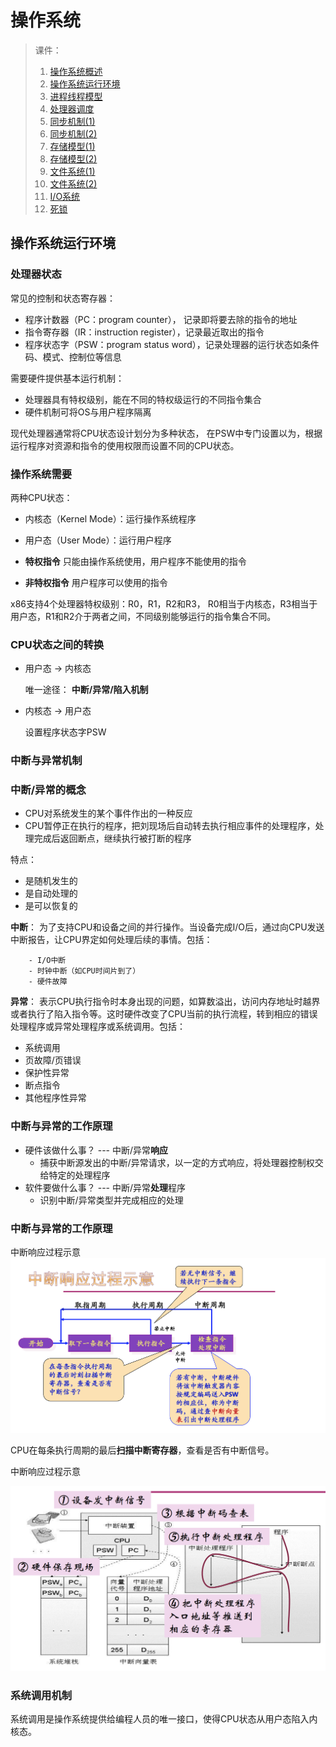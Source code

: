 # 操作系统

>  课件：
>
> 1. [操作系统概述](./pdf/01.pdf)
> 2. [操作系统运行环境](./pdf/02.pdf)
> 3. [进程线程模型](./pdf/03.pdf)
> 4. [处理器调度](./pdf/04.pdf)
> 5. [同步机制(1)](./pdf/05.pdf)
> 6. [同步机制(2)](./pdf/06.pdf)
> 7. [存储模型(1)](./pdf/07.pdf)
> 8. [存储模型(2)](./pdf/08.pdf)
> 9. [文件系统(1)](./pdf/09.pdf)
> 10. [文件系统(2)](./pdf/10.pdf)
> 11. [I/O系统](./pdf/11.pdf)
> 12. [死锁](./pdf/12.pdf)



## 操作系统运行环境

### 处理器状态

常见的控制和状态寄存器：

- 程序计数器（PC：program counter）， 记录即将要去除的指令的地址
- 指令寄存器（IR：instruction register），记录最近取出的指令
- 程序状态字（PSW：program status word），记录处理器的运行状态如条件码、模式、控制位等信息



需要硬件提供基本运行机制：

- 处理器具有特权级别，能在不同的特权级运行的不同指令集合
- 硬件机制可将OS与用户程序隔离



现代处理器通常将CPU状态设计划分为多种状态， 在PSW中专门设置以为，根据运行程序对资源和指令的使用权限而设置不同的CPU状态。



### 操作系统需要

两种CPU状态：

- 内核态（Kernel Mode）：运行操作系统程序
- 用户态（User Mode）：运行用户程序



- **特权指令** 只能由操作系统使用，用户程序不能使用的指令
- **非特权指令** 用户程序可以使用的指令



x86支持4个处理器特权级别：R0，R1，R2和R3， R0相当于内核态，R3相当于用户态，R1和R2介于两者之间，不同级别能够运行的指令集合不同。



### CPU状态之间的转换

- 用户态 -> 内核态

  唯一途径： **中断/异常/陷入机制**

- 内核态 -> 用户态

  设置程序状态字PSW



### 中断与异常机制

### 中断/异常的概念

- CPU对系统发生的某个事件作出的一种反应
- CPU暂停正在执行的程序，把刘现场后自动转去执行相应事件的处理程序，处理完成后返回断点，继续执行被打断的程序



特点：

- 是随机发生的
- 是自动处理的
- 是可以恢复的



 **中断**： 为了支持CPU和设备之间的并行操作。当设备完成I/O后，通过向CPU发送中断报告，让CPU界定如何处理后续的事情。包括：

		- I/O中断
		- 时钟中断（如CPU时间片到了）
		- 硬件故障

**异常**： 表示CPU执行指令时本身出现的问题，如算数溢出，访问内存地址时越界或者执行了陷入指令等。这时硬件改变了CPU当前的执行流程，转到相应的错误处理程序或异常处理程序或系统调用。包括：

- 系统调用
- 页故障/页错误
- 保护性异常
- 断点指令
- 其他程序性异常

### 中断与异常的工作原理

- 硬件该做什么事？ --- 中断/异常**响应**
  - 捕获中断源发出的中断/异常请求，以一定的方式响应，将处理器控制权交给特定的处理程序
- 软件要做什么事？ --- 中断/异常**处理**程序
  - 识别中断/异常类型并完成相应的处理

### 中断与异常的工作原理

中断响应过程示意 ![中断响应过程示意](images/WX20200412-111457@2x.png)



CPU在每条执行周期的最后**扫描中断寄存器**，查看是否有中断信号。



中断响应过程示意

![](./images/WX20200412-112609@2x.png)



### 系统调用机制

系统调用是操作系统提供给编程人员的唯一接口，使得CPU状态从用户态陷入内核态。

